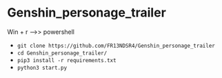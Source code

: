 # Genshin_personage_trailer

Win + r -->> powershell

* `git clone https://github.com/FR13NDSR4/Genshin_personage_trailer`
* `cd Genshin_personage_trailer/`
* `pip3 install -r requirements.txt`
* `python3 start.py`
